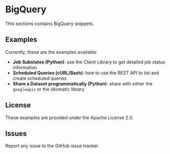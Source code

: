 # BigQuery

This sections contains BigQuery snippets.

## Examples

Currently, these are the examples available:

* **Job Substates (Python)**: use the Client Library to get detailed job status information
* **Scheduled Queries (cURL/Bash)**: how to use the REST API to list and create scheduled queries
* **Share a Dataset programmatically (Python)**: share with either the `googleapis` or the idiomatic library

## License

These examples are provided under the Apache License 2.0.

## Issues

Report any issue to the GitHub issue tracker.
